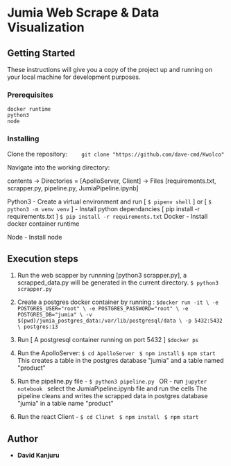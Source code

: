 # Jumia Web Scrape & Data Visualization

## Getting Started

These instructions will give you a copy of the project up and running on
your local machine for development purposes.

### Prerequisites

    docker runtime
    python3
    node

### Installing

Clone the repository:
`    git clone "https://github.com/dave-cmd/Kwolco"`

Navigate into the working directory:

contents -> Directories = [ApolloServer, Client]
-> Files [requirements.txt, scrapper.py, pipeline.py, JumiaPipeline.ipynb]

Python3 - Create a virtual environment and run [ `$ pipenv shell` ] or [ `$ python3 -m venv venv` ] - Install python dependancies [ pip install -r requirements.txt ]
`$ pip install -r requirements.txt`
Docker - Install docker container runtime

Node - Install node

## Execution steps

1. Run the web scapper by runnning [python3 scrapper.py], a scrapped_data.py will be generated in the current directory.
   `$ python3 scrapper.py`

2. Create a postgres docker container by running :
   `$docker run -it \
-e POSTGRES_USER="root" \
-e POSTGRES_PASSWORD="root" \
-e POSTGRES_DB="jumia" \
-v $(pwd)/jumia_postgres_data:/var/lib/postgresql/data \
-p 5432:5432 \
postgres:13
`
3. Run [ A postgresql container running on port 5432 ]
   `$docker ps `
4. Run the ApolloServer:
   `$ cd ApolloServer`
   ` $ npm install`
   `$ npm start
`
   This creates a table in the postgres database "jumia" and a table named "product"

5. Run the pipeline.py file -
   `$ python3 pipeline.py
 `
   OR - run
   `jupyter notebook
`
   select the JumiaPipeline.ipynb file and run the cells
   The pipeline cleans and writes the scrapped data in postgres database "jumia" in a table name "product"

6. Run the react Client -
   `$ cd Clinet
`
   `$ npm install
`
   `$ npm start
`

## Author

- **David Kanjuru**
